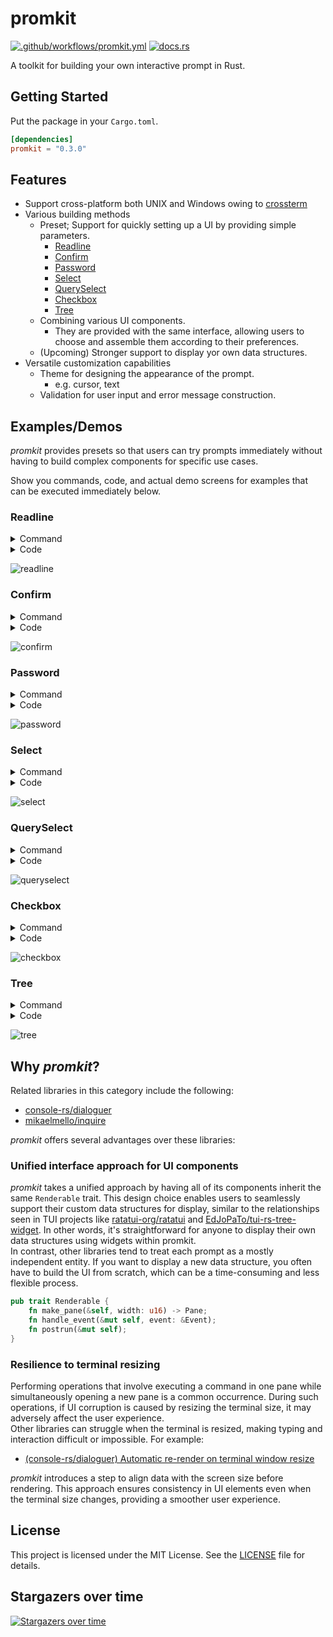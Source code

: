 # promkit

[![.github/workflows/promkit.yml](https://github.com/ynqa/promkit/actions/workflows/promkit.yml/badge.svg)](https://github.com/ynqa/promkit/actions/workflows/promkit.yml)
[![docs.rs](https://img.shields.io/docsrs/promkit)](https://docs.rs/promkit)

A toolkit for building your own interactive prompt in Rust.

## Getting Started

Put the package in your `Cargo.toml`.

```toml
[dependencies]
promkit = "0.3.0"
```

## Features

- Support cross-platform both UNIX and Windows owing to [crossterm](https://github.com/crossterm-rs/crossterm)
- Various building methods
  - Preset; Support for quickly setting up a UI by providing simple parameters.
    - [Readline](#readline)
    - [Confirm](#confirm)
    - [Password](#password)
    - [Select](#select)
    - [QuerySelect](#queryselect)
    - [Checkbox](#checkbox)
    - [Tree](#tree)
  - Combining various UI components.
    - They are provided with the same interface, allowing users to choose and
      assemble them according to their preferences.
  - (Upcoming) Stronger support to display yor own data structures.
- Versatile customization capabilities
  - Theme for designing the appearance of the prompt.
    - e.g. cursor, text
  - Validation for user input and error message construction.

## Examples/Demos

*promkit* provides presets so that users can try prompts immediately without
having to build complex components for specific use cases.

Show you commands, code, and actual demo screens for examples
that can be executed immediately below.

### Readline

<details>
<summary>Command</summary>

```bash
cargo run --example readline
```

</details>

<details>
<summary>Code</summary>

```rust
use promkit::{error::Result, preset::Readline};

fn main() -> Result {
    let mut p = Readline::default().title("Feel free to fill in").prompt()?;
    println!("result: {:?}", p.run()?);
    Ok(())
}
```
</details>

![readline](https://github.com/ynqa/promkit/assets/6745370/25c2eaa9-c4c6-491f-aaee-1eec172aa6a3)

### Confirm

<details>
<summary>Command</summary>

```bash
cargo run --example confirm
```

</details>

<details>
<summary>Code</summary>

```rust
use promkit::{error::Result, preset::Confirm};

fn main() -> Result {
    let mut p = Confirm::new("Do you like programming?").prompt()?;
    println!("result: {:?}", p.run()?);
    Ok(())
}
```
</details>

![confirm](https://github.com/ynqa/promkit/assets/6745370/c307ae97-c5c6-4253-83a7-d6fdfdfd88b1)

### Password

<details>
<summary>Command</summary>

```bash
cargo run --example password
```

</details>

<details>
<summary>Code</summary>

```rust
use promkit::{error::Result, preset::Password};

fn main() -> Result {
    let mut p = Password::default()
        .title("Put your password")
        .validator(
            |text| 4 < text.len() && text.len() < 10,
            |text| format!("Length must be over 4 and within 10 but got {}", text.len()),
        )
        .prompt()?;
    println!("result: {:?}", p.run()?);
    Ok(())
}
```
</details>

![password](https://github.com/ynqa/promkit/assets/6745370/6063b4cb-6ba6-4540-bca8-d54bd59e9b4e)

### Select

<details>
<summary>Command</summary>

```bash
cargo run --example select
```
</details>

<details>
<summary>Code</summary>

```rust
use promkit::{error::Result, preset::Select};

fn main() -> Result {
    let mut p = Select::new(0..100)
        .title("What number do you like?")
        .listbox_lines(5)
        .prompt()?;
    println!("result: {:?}", p.run()?);
    Ok(())
}
```
</details>

![select](https://github.com/ynqa/promkit/assets/6745370/b1093e46-4ddb-4f71-993c-fa0e80998882)

### QuerySelect

<details>
<summary>Command</summary>

```bash
cargo run --example queryselect
```
</details>

<details>
<summary>Code</summary>

```rust
use promkit::{error::Result, preset::QuerySelect};

fn main() -> Result {
    let mut p = QuerySelect::new(0..100, |text, items| -> Vec<String> {
        text.parse::<usize>()
            .map(|query| {
                items
                    .iter()
                    .filter(|num| query <= num.parse::<usize>().unwrap_or_default())
                    .map(|num| num.to_string())
                    .collect::<Vec<String>>()
            })
            .unwrap_or(items.clone())
    })
    .title("What number do you like?")
    .listbox_lines(5)
    .prompt()?;
    println!("result: {:?}", p.run()?);
    Ok(())
}
```
</details>

![queryselect](https://github.com/ynqa/promkit/assets/6745370/c8b3cbf7-ef8b-45cc-bb1b-c395902de346)

### Checkbox

<details>
<summary>Command</summary>

```bash
cargo run --example checkbox
```
</details>

<details>
<summary>Code</summary>

```rust
use promkit::{error::Result, preset::Checkbox};

fn main() -> Result {
    let mut p = Checkbox::new(vec![
            "Apple",
            "Banana",
            "Orange",
            "Mango",
            "Strawberry",
            "Pineapple",
            "Grape",
            "Watermelon",
            "Kiwi",
            "Pear",
        ])
        .title("Please list as many of your favorite fruits as you can.")
        .checkbox_lines(5)
        .prompt()?;
    println!("result: {:?}", p.run()?);
    Ok(())
}
```
</details>

![checkbox](https://github.com/ynqa/promkit/assets/6745370/079c412f-cc11-40d5-a73a-dc69ac32cfb6)

### Tree

<details>
<summary>Command</summary>

```bash
cargo run --example tree
```
</details>

<details>
<summary>Code</summary>

```rust
use promkit::{error::Result, preset::Tree, tree::Node};

fn main() -> Result {
    let mut p = Tree::new(Node::new("/").add_children([
        Node::new("foo").add_children([Node::new("test1.txt"), Node::new("test2.txt")]),
        Node::new("bar"),
        Node::new("baz"),
    ]))
    .title("Select a directory or file")
    .tree_lines(10)
    .prompt()?;
    println!("result: {:?}", p.run()?);
    Ok(())
}
```
</details>

![tree](https://github.com/ynqa/promkit/assets/6745370/61c9e32c-6043-41f8-974b-77a0c7ab8223)

## Why *promkit*?

Related libraries in this category include the following:
- [console-rs/dialoguer](https://github.com/console-rs/dialoguer)
- [mikaelmello/inquire](https://github.com/mikaelmello/inquire/tree/main/inquire)

*promkit* offers several advantages over these libraries:

### Unified interface approach for UI components

*promkit* takes a unified approach by having all of its components inherit the
same `Renderable` trait. This design choice enables users to seamlessly support
their custom data structures for display, similar to the relationships seen in
TUI projects like [ratatui-org/ratatui](https://github.com/ratatui-org/ratatui)
and
[EdJoPaTo/tui-rs-tree-widget](https://github.com/EdJoPaTo/tui-rs-tree-widget).
In other words, it's straightforward for anyone to display their own data
structures using widgets within promkit.  
In contrast, other libraries tend to treat each prompt as a mostly independent
entity. If you want to display a new data structure, you often have to build the
UI from scratch, which can be a time-consuming and less flexible process.

  ```rust
  pub trait Renderable {
      fn make_pane(&self, width: u16) -> Pane;
      fn handle_event(&mut self, event: &Event);
      fn postrun(&mut self);
  }
  ```

### Resilience to terminal resizing

Performing operations that involve executing a command in one pane while
simultaneously opening a new pane is a common occurrence. During such operations,
if UI corruption is caused by resizing the terminal size, it may adversely affect
the user experience.  
Other libraries can struggle when the terminal is resized, making typing and
interaction difficult or impossible. For example:

 - [(console-rs/dialoguer) Automatic re-render on terminal window resize](https://github.com/console-rs/dialoguer/issues/178)

*promkit* introduces a step to align data with the screen size before rendering.
This approach ensures consistency in UI elements even when
the terminal size changes, providing a smoother user experience.

## License

This project is licensed under the MIT License.
See the [LICENSE](https://github.com/ynqa/promkit/blob/main/LICENSE)
file for details.

## Stargazers over time
[![Stargazers over time](https://starchart.cc/ynqa/promkit.svg?variant=adaptive)](https://starchart.cc/ynqa/promkit)

